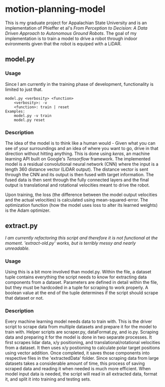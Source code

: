# motion-planning-model
This is my graduate project for Appalachian State University and is an implementation of Phieffer et al's *From Perception to Decision: A Data Driven Approach to Autonomous Ground Robots*.
The goal of my implementation is to train a model to drive a robot through indoor evironments given that the robot is equiped with a LiDAR.

## model.py 
### Usage
Since I am currently in the training phase of development, functionality is limited to just that.
```
model.py <verbosity> <function>
    <verbosity>: -v
    <function>: train | reset
Examples:
    model.py -v train
    model.py reset
```

### Description
The idea of the model is to think like a human would - Given what you can see of your surroundings and an idea of where you want to go, drive in that direction without hitting anything.  This is done using *keras*, an machine learning API built on Google's *Tensorflow* framework. The implemented model is a residual convolutional neural network (CNN) where the input is a length 360 distance vector (LiDAR output).  The distance vector is sent through the CNN and its output is then fused with target information.  The fused data is then sent through the fully connected layers and the final output is translational and rotational velocities meant to drive the robot. 

Upon training, the loss (the difference between the model output velocities and the actual velocities) is calculated using mean-squared-error.  The optimization function (how the model uses loss to alter its learned weights) is the Adam optimizer.

## extract.py
*I am currently refactoring this script and therefore it is not functional at the moment. 'extract-old.py' works, but is terribly messy and nearly unreadable.*

### Usage
Using this is a bit more involved than model.py. Within the file, a dataset tuple contains everything the script needs to know for extracting data components from a dataset. Parameters are defined in detail within the file, but they must be hardcoded in a tuple for scraping to work properly. A boolean value at the end of the tuple determines if the script should scrape that dataset or not.

### Description
Every machine learning model needs data to train with.  This is the driver script to scrape data from multiple datasets and prepare it for the model to train with. Helper scripts are scraper.py, dataFormat.py, and io.py.  Scraping data and preparing it for the model is done in two separate processes.  It first scrapes lidar data, x/y positioning, and translational/rotational velocities from a dataset.  It then uses x/y postioning to calculate polar target positions using vector addition. Once completed, it saves those components into respective files in the 'extractedData' folder.
Since scraping data from large datasets takes a considerable amount of time, this process of saving scraped data and reading it when needed is much more efficient.  When model input data is needed, the script will read in all extracted data, format it, and split it into training and testing sets.
